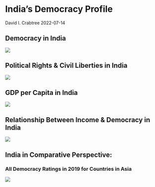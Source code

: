 India’s Democracy Profile
================
David I. Crabtree
2022-07-14

## Democracy in India

![](C:\Users\David\Desktop\PROGRA~1\FILESA~1\DEMOCR~1\reports\INDIA_~1/figure-gfm/Demscore-1.png)<!-- -->

## Political Rights & Civil Liberties in India

![](C:\Users\David\Desktop\PROGRA~1\FILESA~1\DEMOCR~1\reports\INDIA_~1/figure-gfm/Political%20Rights%20&%20Civil%20Libs-1.png)<!-- -->

## GDP per Capita in India

![](C:\Users\David\Desktop\PROGRA~1\FILESA~1\DEMOCR~1\reports\INDIA_~1/figure-gfm/GDP%20per%20Capita-1.png)<!-- -->

## Relationship Between Income & Democracy in India

![](C:\Users\David\Desktop\PROGRA~1\FILESA~1\DEMOCR~1\reports\INDIA_~1/figure-gfm/Income%20&%20Dem-1.png)<!-- -->

## India in Comparative Perspective:

### All Democracy Ratings in 2019 for Countries in Asia

![](C:\Users\David\Desktop\PROGRA~1\FILESA~1\DEMOCR~1\reports\INDIA_~1/figure-gfm/Democracy%20in%20Comparative%20Perspective-1.png)<!-- -->
